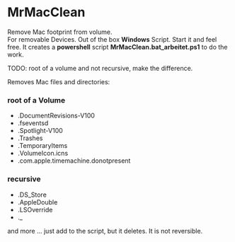 # MrMacClean

Remove Mac footprint from volume. <br>
For removable Devices. Out of the box **Windows** Script. Start it and feel free.
It creates a **powershell** script **MrMacClean.bat_arbeitet.ps1** to do the work.

TODO: root of a volume and not recursive, make the difference.

Removes Mac files and directories:
### root of a Volume

- .DocumentRevisions-V100
- .fseventsd
- .Spotlight-V100
- .Trashes
- .TemporaryItems
- .VolumeIcon.icns
- .com.apple.timemachine.donotpresent

### recursive
- .DS_Store
- .AppleDouble
- .LSOverride
- ._

and more ... just add to the script, but it deletes. It is not reversible.

